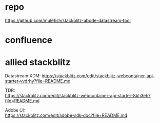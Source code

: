 # repo 
https://github.com/mulefish/stackblitz-abode-datastream-tool
  
# confluence 


# allied stackblitz 
Datastream XDM: 
https://stackblitz.com/edit/stackblitz-webcontainer-api-starter-vvdrhy?file=README.md  

TDR:  
https://stackblitz.com/edit/stackblitz-webcontainer-api-starter-8bh3eh?file=README.md 

Adobe UI:  
https://stackblitz.com/edit/adobe-sdk-doc?file=README.md  


